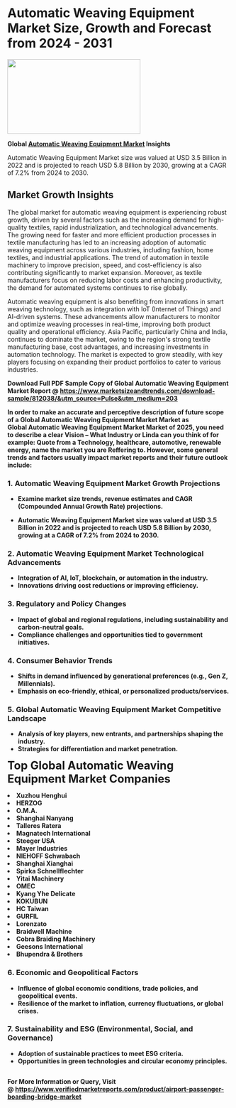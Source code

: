 <H1>Automatic Weaving Equipment Market Size, Growth and Forecast from 2024 - 2031</H1><img class="aligncenter size-medium wp-image-584254" src="https://thirdeyenews.in/wp-content/uploads/2024/09/Global-Market-Research-300x168.jpeg" alt="" width="300" height="168" /><p><strong>Global&nbsp;<a href="https://www.marketsizeandtrends.com/download-sample/812038/&amp;utm_source=Pulse&amp;utm_medium=203">Automatic Weaving Equipment Market</a> Insights</strong></p><p>Automatic Weaving Equipment Market size was valued at USD 3.5 Billion in 2022 and is projected to reach USD 5.8 Billion by 2030, growing at a CAGR of 7.2% from 2024 to 2030.</p><p><h2>Market Growth Insights</h2> <p>The global market for automatic weaving equipment is experiencing robust growth, driven by several factors such as the increasing demand for high-quality textiles, rapid industrialization, and technological advancements. The growing need for faster and more efficient production processes in textile manufacturing has led to an increasing adoption of automatic weaving equipment across various industries, including fashion, home textiles, and industrial applications. The trend of automation in textile machinery to improve precision, speed, and cost-efficiency is also contributing significantly to market expansion. Moreover, as textile manufacturers focus on reducing labor costs and enhancing productivity, the demand for automated systems continues to rise globally.</p> <p><strong></strong></p> <p>Automatic weaving equipment is also benefiting from innovations in smart weaving technology, such as integration with IoT (Internet of Things) and AI-driven systems. These advancements allow manufacturers to monitor and optimize weaving processes in real-time, improving both product quality and operational efficiency. Asia Pacific, particularly China and India, continues to dominate the market, owing to the region's strong textile manufacturing base, cost advantages, and increasing investments in automation technology. The market is expected to grow steadily, with key players focusing on expanding their product portfolios to cater to various industries.</p> <p><strong></p><p><span class=""><strong>Download Full PDF Sample Copy of Global Automatic Weaving Equipment Market Report</strong> @ <a href="https://www.marketsizeandtrends.com/download-sample/812038/&amp;utm_source=Pulse&amp;utm_medium=203" target="_blank">https://www.marketsizeandtrends.com/download-sample/812038/&amp;utm_source=Pulse&amp;utm_medium=203</a></span></p><p>In order to make an accurate and perceptive description of future scope of a Global&nbsp;Automatic Weaving Equipment Market Market as Global&nbsp;Automatic Weaving Equipment Market Market of 2025, you need to describe a clear Vision &ndash; What Industry or Linda can you think of for example: Quote from a Technology, healthcare, automotive, renewable energy, name the market you are Reffering to. However, some general trends and factors usually impact market reports and their future outlook include:</p><h3>1.&nbsp;<strong>Automatic Weaving Equipment Market Growth Projections</strong></h3><ul><li>Examine market size trends, revenue estimates and CAGR (Compounded Annual Growth Rate) projections.</li><li><p>Automatic Weaving Equipment Market size was valued at USD 3.5 Billion in 2022 and is projected to reach USD 5.8 Billion by 2030, growing at a CAGR of 7.2% from 2024 to 2030.</p></li></ul><h3>2.&nbsp;<strong>Automatic Weaving Equipment Market Technological Advancements</strong></h3><ul><li>Integration of AI, IoT, blockchain, or automation in the industry.</li><li>Innovations driving cost reductions or improving efficiency.</li></ul><h3>3.&nbsp;<strong>Regulatory and Policy Changes</strong></h3><ul><li>Impact of global and regional regulations, including sustainability and carbon-neutral goals.</li><li>Compliance challenges and opportunities tied to government initiatives.</li></ul><h3>4.&nbsp;<strong>Consumer Behavior Trends</strong></h3><ul><li>Shifts in demand influenced by generational preferences (e.g., Gen Z, Millennials).</li><li>Emphasis on eco-friendly, ethical, or personalized products/services.</li></ul><h3>5.&nbsp;<strong>Global Automatic Weaving Equipment Market Competitive Landscape</strong></h3><ul><li>Analysis of key players, new entrants, and partnerships shaping the industry.</li><li>Strategies for differentiation and market penetration.</li></ul><p data-pm-slice="1 1 []"><span style="color: inherit; font-family: inherit; font-size: 25px;">Top Global Automatic Weaving Equipment Market Companies</span></p><div class="" data-test-id=""><p><li>Xuzhou Henghui</li><li> HERZOG</li><li> O.M.A.</li><li> Shanghai Nanyang</li><li> Talleres Ratera</li><li> Magnatech International</li><li> Steeger USA</li><li> Mayer Industries</li><li> NIEHOFF Schwabach</li><li> Shanghai Xianghai</li><li> Spirka Schnellflechter</li><li> Yitai Machinery</li><li> OMEC</li><li> Kyang Yhe Delicate</li><li> KOKUBUN</li><li> HC Taiwan</li><li> GURFIL</li><li> Lorenzato</li><li> Braidwell Machine</li><li> Cobra Braiding Machinery</li><li> Geesons International</li><li> Bhupendra & Brothers</li></p></div><h3>6.&nbsp;<strong>Economic and Geopolitical Factors</strong></h3><ul><li>Influence of global economic conditions, trade policies, and geopolitical events.</li><li>Resilience of the market to inflation, currency fluctuations, or global crises.</li></ul><h3>7.&nbsp;<strong>Sustainability and ESG (Environmental, Social, and Governance)</strong></h3><ul><li>Adoption of sustainable practices to meet ESG criteria.</li><li>Opportunities in green technologies and circular economy principles.</li></ul><h2><strong style="font-size: 14px;">For More Information or Query, Visit @&nbsp;</strong><a style="background-color: #ffffff; font-size: 14px;" href="https://www.marketsizeandtrends.com/report/automatic-weaving-equipment-market/" target="_blank">https://www.verifiedmarketreports.com/product/airport-passenger-boarding-bridge-market</a></h2>
